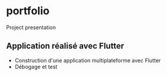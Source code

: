 # portfolio

Project presentation

## Application réalisé avec Flutter

- Construction d'une application multiplateforme avec Flutter
- Débogage et test


